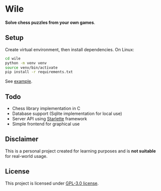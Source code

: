 # Wile

**Solve chess puzzles from your own games**.

## Setup

Create virtual environment, then install dependencies.
On Linux:
```bash
cd wile
python -m venv venv
source venv/bin/activate
pip install -r requirements.txt
```
See [example](./src/example.py).

## Todo

- Chess library implementation in C
- Database support (Sqlite implementation for local use)
- Server API using [Starlette](https://github.com/encode/starlette) framework
- Simple frontend for graphical use

## Disclaimer

This is a personal project created for learning purposes and is **not suitable** for real-world usage.

## License

This project is licensed under [GPL-3.0 license](./LICENSE).
